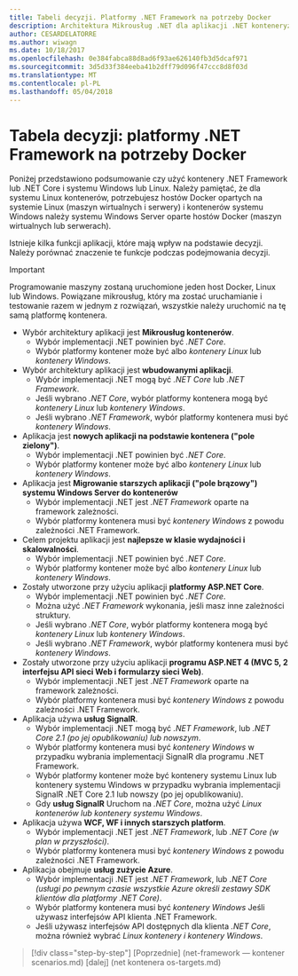```yaml
---
title: Tabeli decyzji. Platformy .NET Framework na potrzeby Docker
description: Architektura Mikrousług .NET dla aplikacji .NET konteneryzowanych | Tabela decyzji, platformy .NET Framework na potrzeby Docker
author: CESARDELATORRE
ms.author: wiwagn
ms.date: 10/18/2017
ms.openlocfilehash: 0e384fabca88d8ad6f93ae626140fb3d5dcaf971
ms.sourcegitcommit: 3d5d33f384eeba41b2dff79d096f47ccc8d8f03d
ms.translationtype: MT
ms.contentlocale: pl-PL
ms.lasthandoff: 05/04/2018
---
```

# <a name="decision-table-net-frameworks-to-use-for-docker"></a>Tabela decyzji: platformy .NET Framework na potrzeby Docker

Poniżej przedstawiono podsumowanie czy użyć kontenery .NET Framework lub .NET Core i systemu Windows lub Linux. Należy pamiętać, że dla systemu Linux kontenerów, potrzebujesz hostów Docker opartych na systemie Linux (maszyn wirtualnych i serwery) i kontenerów systemu Windows należy systemu Windows Server oparte hostów Docker (maszyn wirtualnych lub serwerach).

Istnieje kilka funkcji aplikacji, które mają wpływ na podstawie decyzji. Należy porównać znaczenie te funkcje podczas podejmowania decyzji.

> [!IMPORTANT]
> Programowanie maszyny zostaną uruchomione jeden host Docker, Linux lub Windows. Powiązane mikrousług, który ma zostać uruchamianie i testowanie razem w jednym z rozwiązań, wszystkie należy uruchomić na tę samą platformę kontenera.

* Wybór architektury aplikacji jest **Mikrousług kontenerów**.
    - Wybór implementacji .NET powinien być *.NET Core*.
    - Wybór platformy kontener może być albo *kontenery Linux* lub *kontenery Windows*.
* Wybór architektury aplikacji jest **wbudowanymi aplikacji**.
    - Wybór implementacji .NET mogą być *.NET Core* lub *.NET Framework*.
    - Jeśli wybrano *.NET Core*, wybór platformy kontenera mogą być *kontenery Linux* lub *kontenery Windows*.
    - Jeśli wybrano *.NET Framework*, wybór platformy kontenera musi być *kontenery Windows*.
* Aplikacja jest **nowych aplikacji na podstawie kontenera ("pole zielony")**.
    - Wybór implementacji .NET powinien być *.NET Core*.
    - Wybór platformy kontener może być albo *kontenery Linux* lub *kontenery Windows*.
* Aplikacja jest **Migrowanie starszych aplikacji ("pole brązowy") systemu Windows Server do kontenerów**
    - Wybór implementacji .NET jest *.NET Framework* oparte na framework zależności.
    - Wybór platformy kontenera musi być *kontenery Windows* z powodu zależności .NET Framework.
* Celem projektu aplikacji jest **najlepsze w klasie wydajności i skalowalności**.
    - Wybór implementacji .NET powinien być *.NET Core*.
    - Wybór platformy kontener może być albo *kontenery Linux* lub *kontenery Windows*.
* Zostały utworzone przy użyciu aplikacji **platformy ASP.NET Core**.
    - Wybór implementacji .NET powinien być *.NET Core*.
    - Można użyć *.NET Framework* wykonania, jeśli masz inne zależności struktury.
    - Jeśli wybrano *.NET Core*, wybór platformy kontenera mogą być *kontenery Linux* lub *kontenery Windows*.
    - Jeśli wybrano *.NET Framework*, wybór platformy kontenera musi być *kontenery Windows*.
* Zostały utworzone przy użyciu aplikacji **programu ASP.NET 4 (MVC 5, 2 interfejsu API sieci Web i formularzy sieci Web)**.
    - Wybór implementacji .NET jest *.NET Framework* oparte na framework zależności.
    - Wybór platformy kontenera musi być *kontenery Windows* z powodu zależności .NET Framework.
* Aplikacja używa **usług SignalR**.
    - Wybór implementacji .NET mogą być *.NET Framework*, lub *.NET Core 2.1 (po jej opublikowaniu) lub nowszym*.
    - Wybór platformy kontenera musi być *kontenery Windows* w przypadku wybrania implementacji SignalR dla programu .NET Framework.
    - Wybór platformy kontener może być kontenery systemu Linux lub kontenery systemu Windows w przypadku wybrania implementacji SignalR .NET Core 2.1 lub nowszy (po jej opublikowaniu).  
    - Gdy **usług SignalR** Uruchom na *.NET Core*, można użyć *Linux kontenerów lub kontenery systemu Windows*.
* Aplikacja używa **WCF, WF i innych starszych platform**.
    - Wybór implementacji .NET jest *.NET Framework*, lub *.NET Core (w plan w przyszłości)*.
    - Wybór platformy kontenera musi być *kontenery Windows* z powodu zależności .NET Framework.
* Aplikacja obejmuje **usług zużycie Azure**.
    - Wybór implementacji .NET jest *.NET Framework*, lub *.NET Core (usługi po pewnym czasie wszystkie Azure określi zestawy SDK klientów dla platformy .NET Core)*.
    - Wybór platformy kontenera musi być *kontenery Windows* Jeśli używasz interfejsów API klienta .NET Framework.
    - Jeśli używasz interfejsów API dostępnych dla klienta *.NET Core*, można również wybrać *Linux kontenery i kontenery Windows*.

>[!div class="step-by-step"]
[Poprzednie] (net-framework — kontener scenarios.md) [dalej] (net kontenera os-targets.md)
